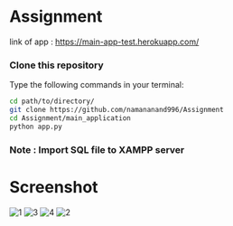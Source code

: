 # Assignment

link of app : https://main-app-test.herokuapp.com/

### Clone this repository

Type the following commands in your terminal:
```bash
cd path/to/directory/
git clone https://github.com/namananand996/Assignment
cd Assignment/main_application
python app.py
```

### Note : Import SQL file to XAMPP server



# Screenshot

![1](https://user-images.githubusercontent.com/31537362/63100312-7164b080-bf94-11e9-8904-903800f17729.PNG)
![3](https://user-images.githubusercontent.com/31537362/63101414-9b1ed700-bf96-11e9-81f6-6031776b34a8.PNG)
![4](https://user-images.githubusercontent.com/31537362/63101467-b38ef180-bf96-11e9-9084-5abae604bfe7.PNG)
![2](https://user-images.githubusercontent.com/31537362/63100966-c228d900-bf95-11e9-93e2-e78c7ccd8e07.PNG)

